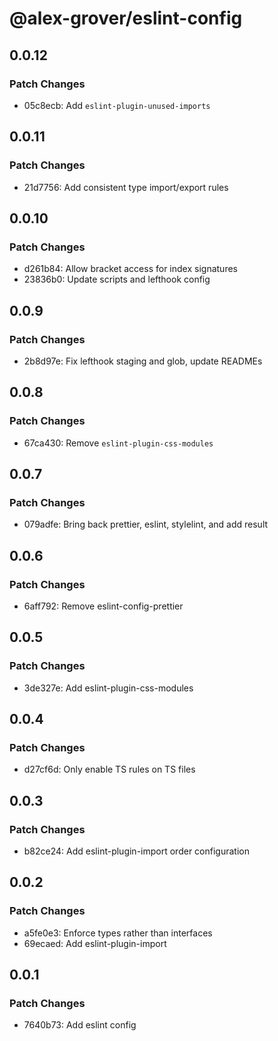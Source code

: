 # @alex-grover/eslint-config

## 0.0.12

### Patch Changes

- 05c8ecb: Add `eslint-plugin-unused-imports`

## 0.0.11

### Patch Changes

- 21d7756: Add consistent type import/export rules

## 0.0.10

### Patch Changes

- d261b84: Allow bracket access for index signatures
- 23836b0: Update scripts and lefthook config

## 0.0.9

### Patch Changes

- 2b8d97e: Fix lefthook staging and glob, update READMEs

## 0.0.8

### Patch Changes

- 67ca430: Remove `eslint-plugin-css-modules`

## 0.0.7

### Patch Changes

- 079adfe: Bring back prettier, eslint, stylelint, and add result

## 0.0.6

### Patch Changes

- 6aff792: Remove eslint-config-prettier

## 0.0.5

### Patch Changes

- 3de327e: Add eslint-plugin-css-modules

## 0.0.4

### Patch Changes

- d27cf6d: Only enable TS rules on TS files

## 0.0.3

### Patch Changes

- b82ce24: Add eslint-plugin-import order configuration

## 0.0.2

### Patch Changes

- a5fe0e3: Enforce types rather than interfaces
- 69ecaed: Add eslint-plugin-import

## 0.0.1

### Patch Changes

- 7640b73: Add eslint config
